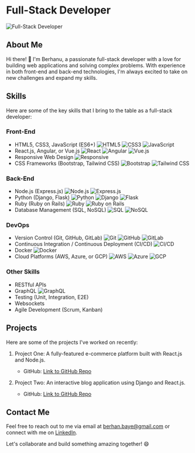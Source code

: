 # Full-Stack Developer

![Full-Stack Developer](https://your-image-url.com/your-image.png)

## About Me

Hi there! 👋 I'm Berhanu, a passionate full-stack developer with a love for building web applications and solving complex problems. With experience in both front-end and back-end technologies, I'm always excited to take on new challenges and expand my skills.

## Skills

Here are some of the key skills that I bring to the table as a full-stack developer:

### Front-End

- HTML5, CSS3, JavaScript (ES6+)  ![HTML5](https://img.shields.io/badge/-HTML5-E34F26?style=flat&logo=html5&logoColor=white) ![CSS3](https://img.shields.io/badge/-CSS3-1572B6?style=flat&logo=css3&logoColor=white) ![JavaScript](https://img.shields.io/badge/-JavaScript-F7DF1E?style=flat&logo=javascript&logoColor=black)
- React.js, Angular, or Vue.js  ![React](https://img.shields.io/badge/-React-61DAFB?style=flat&logo=react&logoColor=black) ![Angular](https://img.shields.io/badge/-Angular-DD0031?style=flat&logo=angular&logoColor=white) ![Vue.js](https://img.shields.io/badge/-Vue.js-4FC08D?style=flat&logo=vue.js&logoColor=white)
- Responsive Web Design  ![Responsive](https://img.shields.io/badge/-Responsive%20Design-FF4500?style=flat)
- CSS Frameworks (Bootstrap, Tailwind CSS)  ![Bootstrap](https://img.shields.io/badge/-Bootstrap-563D7C?style=flat&logo=bootstrap&logoColor=white) ![Tailwind CSS](https://img.shields.io/badge/-Tailwind%20CSS-38B2AC?style=flat&logo=tailwind-css&logoColor=white)

### Back-End

- Node.js (Express.js)  ![Node.js](https://img.shields.io/badge/-Node.js-339933?style=flat&logo=node.js&logoColor=white) ![Express.js](https://img.shields.io/badge/-Express.js-000000?style=flat)
- Python (Django, Flask)  ![Python](https://img.shields.io/badge/-Python-3776AB?style=flat&logo=python&logoColor=white) ![Django](https://img.shields.io/badge/-Django-092E20?style=flat&logo=django&logoColor=white) ![Flask](https://img.shields.io/badge/-Flask-000000?style=flat&logo=flask&logoColor=white)
- Ruby (Ruby on Rails)  ![Ruby](https://img.shields.io/badge/-Ruby-CC342D?style=flat&logo=ruby&logoColor=white) ![Ruby on Rails](https://img.shields.io/badge/-Ruby%20on%20Rails-CC0000?style=flat&logo=ruby-on-rails&logoColor=white)
- Database Management (SQL, NoSQL)  ![SQL](https://img.shields.io/badge/-SQL-4479A1?style=flat&logo=postgresql&logoColor=white) ![NoSQL](https://img.shields.io/badge/-NoSQL-4DB33D?style=flat)

### DevOps

- Version Control (Git, GitHub, GitLab)  ![Git](https://img.shields.io/badge/-Git-F05032?style=flat&logo=git&logoColor=white) ![GitHub](https://img.shields.io/badge/-GitHub-181717?style=flat&logo=github&logoColor=white) ![GitLab](https://img.shields.io/badge/-GitLab-FCA121?style=flat&logo=gitlab&logoColor=black)
- Continuous Integration / Continuous Deployment (CI/CD)  ![CI/CD](https://img.shields.io/badge/-CI%2FCD-007BFF?style=flat)
- Docker  ![Docker](https://img.shields.io/badge/-Docker-2496ED?style=flat&logo=docker&logoColor=white)
- Cloud Platforms (AWS, Azure, or GCP)  ![AWS](https://img.shields.io/badge/-AWS-232F3E?style=flat&logo=amazon-aws&logoColor=white) ![Azure](https://img.shields.io/badge/-Azure-0078D4?style=flat&logo=azure-devops&logoColor=white) ![GCP](https://img.shields.io/badge/-GCP-4285F4?style=flat&logo=google-cloud&logoColor=white)

### Other Skills

- RESTful APIs
- GraphQL  ![GraphQL](https://img.shields.io/badge/-GraphQL-E10098?style=flat&logo=graphql&logoColor=white)
- Testing (Unit, Integration, E2E)
- Websockets
- Agile Development (Scrum, Kanban)

## Projects

Here are some of the projects I've worked on recently:

1. Project One: A fully-featured e-commerce platform built with React.js and Node.js.
   - GitHub: [Link to GitHub Repo](https://github.com/yourusername/project-one)

2. Project Two: An interactive blog application using Django and React.js.
   - GitHub: [Link to GitHub Repo](https://github.com/yourusername/project-two)

## Contact Me

Feel free to reach out to me via email at [berhan.baye@gmail.com](mailto:your.email@example.com) or connect with me on [LinkedIn](https://www.linkedin.com/in/bran-baye/).

Let's collaborate and build something amazing together! 😄
